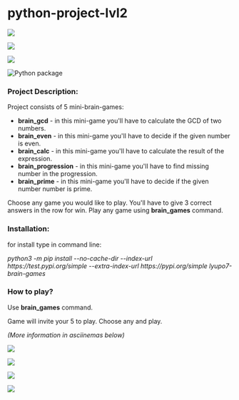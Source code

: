 # python-project-lvl2

<a href="https://codeclimate.com/github/LyuPo7/python-project-lvl2/maintainability"><img src="https://api.codeclimate.com/v1/badges/b068d8adf854428f2f41/maintainability" /></a>

<a href="https://codeclimate.com/github/LyuPo7/python-project-lvl2/test_coverage"><img src="https://api.codeclimate.com/v1/badges/b068d8adf854428f2f41/test_coverage" /></a>

<a href="https://travis-ci.org/LyuPo7/python-project-lvl1"><img src="https://travis-ci.org/LyuPo7/python-project-lvl1.svg?branch=master"></a>

![Python package](https://github.com/LyuPo7/python-project-lvl2/workflows/Python%20package/badge.svg)

<h3>Project Description:</h3>
    <p>Project consists of 5 mini-brain-games:</p>
    <ul>
        <li><b>brain_gcd</b> - in this mini-game you'll have to calculate the GCD of two numbers.</li>
        <li><b>brain_even</b> - in this mini-game you'll have to decide if the given number is even.</li>
        <li><b>brain_calc</b> - in this mini-game you'll have to calculate the result of the expression.</li>
        <li><b>brain_progression</b> - in this mini-game you'll have to find missing number in the progression.</li>
        <li><b>brain_prime</b> - in this mini-game you'll have to decide if the given number number is prime.</li>
    </ul>
    <p>Choose any game you would like to play. You'll have to give 3 correct answers in the row for win.
    Play any game using <b>brain_games</b> command.</p>

<h3>Installation:</h3>
    <p>for install type in command line:</p>
        <i>python3 -m pip install --no-cache-dir --index-url https://test.pypi.org/simple --extra-index-url https://pypi.org/simple lyupo7-brain-games</i>

<h3>How to play?</h3>
    <p>Use <b>brain_games</b> command.</p>
    Game will invite your 5 to play.
    Choose any and play.
    <p><i>(More information in asciinemas below)</i></p>

<a href="https://asciinema.org/a/303493" target="_blank"><img src="https://asciinema.org/a/303493.svg" /></a>
  
<a href="https://asciinema.org/a/303523" target="_blank"><img src="https://asciinema.org/a/303523.svg" /></a>

<a href="https://asciinema.org/a/303834" target="_blank"><img src="https://asciinema.org/a/303834.svg" /></a>

<a href="https://asciinema.org/a/307949" target="_blank"><img src="https://asciinema.org/a/307949.svg" /></a>
